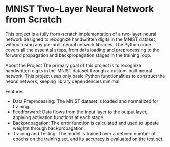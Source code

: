 # MNIST Two-Layer Neural Network from Scratch
This project is a fully from-scratch implementation of a two-layer neural network designed to recognize handwritten digits in the MNIST dataset, without using any pre-built neural network libraries. The Python code covers all the essential steps, from data loading and preprocessing to the forward propagation and backpropagation stages in the training loop.

About the Project
The primary goal of this project is to recognize handwritten digits in the MNIST dataset through a custom-built neural network. This project uses only basic Python functionalities to construct the neural network, keeping library dependencies minimal.

Features
* Data Preprocessing: The MNIST dataset is loaded and normalized for training.
* Feedforward: Data flows from the input layer to the output layer, applying activation functions at each stage.
* Backpropagation: The error function is calculated and used to update weights through backpropagation.
* Training and Testing: The model is trained over a defined number of epochs on the training set, and its accuracy is evaluated on the test set.
